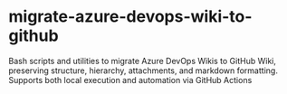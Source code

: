# migrate-azure-devops-wiki-to-github
Bash scripts and utilities to migrate Azure DevOps Wikis to GitHub Wiki, preserving structure, hierarchy, attachments, and markdown formatting. Supports both local execution and automation via GitHub Actions
